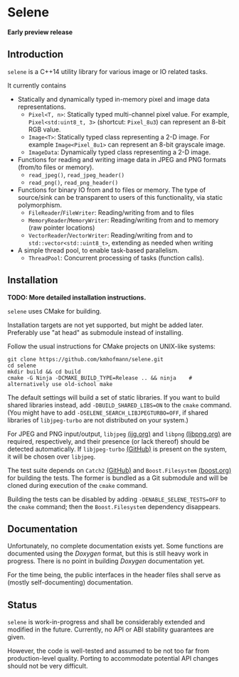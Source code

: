 # Selene

**Early preview release**

## Introduction

`selene` is a C++14 utility library for various image or IO related tasks.

It currently contains

  * Statically and dynamically typed in-memory pixel and image data representations.
  	* `Pixel<T, n>`: Statically typed multi-channel pixel value. For example, `Pixel<std:uint8_t, 3>` (shortcut: `Pixel_8u3`) can represent an 8-bit RGB value.
  	* `Image<T>`: Statically typed class representing a 2-D image. For example `Image<Pixel_8u1>` can represent an 8-bit grayscale image.
  	* `ImageData`: Dynamically typed class representing a 2-D image.
  * Functions for reading and writing image data in JPEG and PNG formats (from/to files or memory).
  	* `read_jpeg()`, `read_jpeg_header()`
  	* `read_png()`, `read_png_header()`
  * Functions for binary IO from and to files or memory. The type of source/sink can be transparent to users of this functionality, via static polymorphism.
    * `FileReader`/`FileWriter`: Reading/writing from and to files
    * `MemoryReader`/`MemoryWriter`: Reading/writing from and to memory (raw pointer locations)
    * `VectorReader`/`VectorWriter`: Reading/writing from and to `std::vector<std::uint8_t>`, extending as needed when writing
  * A simple thread pool, to enable task-based parallelism.
    * `ThreadPool`: Concurrent processing of tasks (function calls).

## Installation

**TODO: More detailed installation instructions.**

`selene` uses CMake for building.

Installation targets are not yet supported, but might be added later.
Preferably use "at head" as submodule instead of installing.

Follow the usual instructions for CMake projects on UNIX-like systems:

    git clone https://github.com/kmhofmann/selene.git
    cd selene
    mkdir build && cd build
    cmake -G Ninja -DCMAKE_BUILD_TYPE=Release .. && ninja    # alternatively use old-school make

The default settings will build a set of static libraries.
If you want to build shared libraries instead, add `-DBUILD_SHARED_LIBS=ON` to the `cmake` command.
(You might have to add `-DSELENE_SEARCH_LIBJPEGTURBO=OFF`, if shared libraries of `libjpeg-turbo` are not distributed on your system.) 

For JPEG and PNG input/output, `libjpeg` [(ijg.org)](http://www.ijg.org/) and `libpng` [(libpng.org)](http://www.libpng.org/pub/png/libpng.html) are required, respectively, and their presence (or lack thereof) should be detected automatically. If `libjpeg-turbo` [(GitHub)](https://github.com/libjpeg-turbo/libjpeg-turbo) is present on the system, it will be chosen over `libjpeg`.

The test suite depends on `Catch2` [(GitHub)](https://github.com/catchorg/Catch2) and `Boost.Filesystem` [(boost.org)](http://www.boost.org/) for building the tests.
The former is bundled as a Git submodule and will be cloned during execution of the `cmake` command.

Building the tests can be disabled by adding `-DENABLE_SELENE_TESTS=OFF` to the `cmake` command; then the `Boost.Filesystem` dependency disappears.



## Documentation

Unfortunately, no complete documentation exists yet.
Some functions are documented using the _Doxygen_ format, but this is still heavy work in progress.
There is no point in building _Doxygen_ documentation yet.

For the time being, the public interfaces in the header files shall serve as (mostly self-documenting) documentation.

## Status

`selene` is work-in-progress and shall be considerably extended and modified in the future.
Currently, no API or ABI stability guarantees are given.

However, the code is well-tested and assumed to be not too far from production-level quality.
Porting to accommodate potential API changes should not be very difficult.

